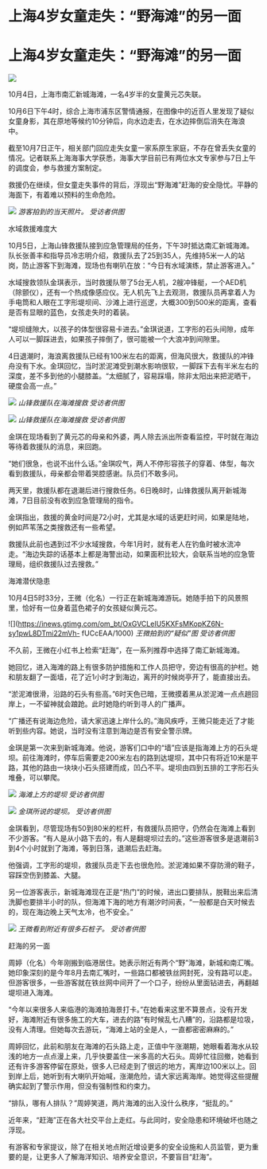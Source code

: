 # 上海4岁女童走失：“野海滩”的另一面

# 上海4岁女童走失：“野海滩”的另一面

![](https://inews.gtimg.com/om_bt/OmoAOVsODGbwYq6tficQsYoCbMoOhzI7mzszRJ8SiVNKIAA/1000)

10月4日，上海市南汇新城海滩，一名4岁半的女童黄元芯失联。

10月6日下午4时，综合上海市浦东区警情通报，在图像中的近百人里发现了疑似女童身影，其在原地等候约10分钟后，向水边走去，在水边摔倒后消失在海浪中。

截至10月7日正午，相关部门回应走失女童一家系原生家庭，不存在曾丢失女童的情况。记者联系上海海事大学获悉，海事大学目前已有两位水文专家参与7日上午的调度会，参与救援方案制定。

救援仍在继续，但女童走失事件的背后，浮现出“野海滩”赶海的安全隐忧。平静的海面下，有着难以预料的生命危险。

![](https://inews.gtimg.com/om_bt/On5-sklKMpVCCRJCIuakJqaRxcpA9dGo5_jXK_LwX_tJwAA/1000)
_游客拍到的当天照片。 受访者供图_

水域救援难度大

10月5日，上海山锋救援队接到应急管理局的任务，下午3时抵达南汇新城海滩。队长张善丰和指导员冷志明介绍，救援队去了25到35人，先维持5米一人的站岗，防止游客下到海滩，现场也有喇叭在放：“今日有水域演练，禁止游客进入。”

水域搜救领队金琪表示，当时救援队带了5台无人机，2艘冲锋艇，一个AED机（除颤仪），还有一个热成像感应仪。无人机先飞上去观测，救援队员再拿着人为手电筒和人眼在工字形堤坝间、沙滩上进行巡逻，大概300到500米的距离，查看是否有显眼的蓝色，女孩走失时的着装。

“堤坝缝隙大，以孩子的体型很容易卡进去。”金琪说道，工字形的石头间隙，成年人可以一脚踩进去，如果孩子摔倒了，很可能被一个大浪冲到间隙里。

4日退潮时，海浪离救援队已经有100米左右的距离，但海风很大，救援队的冲锋舟没有下水。金琪回忆，当时淤泥滩受到潮水影响很软，一脚踩下去有半米左右的深度，差不多到他的小腿膝盖。“太细腻了，容易踩塌，除非太阳出来把泥晒干，硬度会高一点。”

![](https://inews.gtimg.com/om_bt/OMoFf7Or67z7uBrNj9zi_JukTJwauHqAoDR2JeZGGYnL4AA/1000)
_山锋救援队在海滩搜救 受访者供图_

![](https://inews.gtimg.com/om_bt/OviPGPYT7EkXEoj4Gm9zjuXu2xltOAYBJQth7FTEDwQm0AA/1000)
_山锋救援队在海滩搜救 受访者供图_

金琪在现场看到了黄元芯的母亲和外婆，两人除去派出所查看监控，平时就在海边等待着救援队的消息，来回跑。

“她们很急，也说不出什么话。”金琪叹气，两人不停形容孩子的穿着、体型，每次看到救援队，母亲都会带着哭腔感谢。队员们不敢多问。

两天里，救援队都在退潮后进行搜救任务。6日晚8时，山锋救援队离开新城海滩，7日目前没有收到应急管理局的指令。

金琪指出，救援的黄金时间是72小时，尤其是水域的话更赶时间，如果是陆地，例如芦苇荡之类搜救还有一些希望。

救援队此前也遇到过不少水域搜救，今年1月时，就有老人在钓鱼时被水流冲走。“海边失踪的话基本上都是海警出动，如果面积比较大，会联系当地的应急管理局，组织救援队过去搜救。”

海滩潜伏隐患

10月4日5时33分，王微（化名）一行正在新城海滩游玩。她随手拍下的风景照里，恰好有一位身着蓝色裙子的女孩疑似黄元芯。

![](https://inews.gtimg.com/om_bt/OxGVCLeIU5KXFsMKopKZ6N-sy1pwL8DTmi22mVh-
fUCcEAA/1000) _王微拍到的“疑似”图 受访者供图_

不久前，王微在小红书上检索“赶海”，在一系列推荐中选择了南汇新城海滩。

她回忆，进入海滩的路上有很多防护措施和工作人员把守，旁边有很高的护栏。她和朋友翻了一面墙，花了近1小时才到海边，离开的时候岗亭开了，能直接出去。

“淤泥滩很滑，沿路的石头有些高。”6时天色已暗，王微摸着黑从淤泥滩一点点趟回岸上，一不留神就会踉跄。此时她隐约听到寻人的广播声。

“广播还有说海边危险，请大家迅速上岸什么的。”海风疾呼，王微只能走近了才能听到些内容。她说，当时没有注意到海边是否有安全警示牌。

金琪是第一次来到新城海滩。他说，游客们口中的“墙”应该是指海滩上方的石头堤坝。前往海滩时，停车后需要走200米左右的路到达堤坝，其中只有将近10米是平路，其他的路由一块块小石头搭建而成，凹凸不平。堤坝由四到五排的工字形石头堆叠，可以攀爬。

![](https://inews.gtimg.com/om_bt/Op0aX9iX9LLTJ7kL0Huevpgx3e6-5gwNNMr31fkB7GzlIAA/1000)
_海滩上方的堤坝 受访者供图_

![](https://inews.gtimg.com/om_bt/Oleis-86Kh27HWf4MEOP64GIruN3CFJQ_gKuPDZAke2RQAA/1000)
_金琪所说的堤坝。 受访者供图_

金琪看到，尽管现场有50到80米的栏杆，有救援队员把守，仍然会在海滩上看到不少游客。“有人是从小路下去的，有人是翻堤坝过去的。”这些游客很多是退潮前3到4个小时就到了海滩，等到日落，退潮后去赶海。

他强调，工字形的堤坝，救援队员走下去也很危险。淤泥滩如果不穿防滑的鞋子，容踩空伤到膝盖、大腿。

另一位游客表示，新城海滩现在正是“热门”的时候，进出口要排队，脱鞋出来后清洗脚也要排半小时的队，但海滩下海的地方有潮汐时间表，“一般都是白天时候去的，现在海边晚上天气太冷，也不安全。”

![](https://inews.gtimg.com/om_bt/O4f8z1d_cgkAp3WhtA8f1H8E4Fn_KUJy2RYNvnrOH9lNQAA/1000)
_王微看到附近有很多石桩子。 受访者供图_

赶海的另一面

周婷（化名）今年刚搬到临港居住。她表示附近有两个“野”海滩，新城和南汇嘴。她印象深刻的是今年8月去南汇嘴时，一些路口都被铁丝网封死，没有路可以走。但游客很多，一些游客就在铁丝网中间开了一个口子，纷纷从里面钻进去，再翻越堤坝进入海滩。

“今年以来很多人来临港的海滩拍海景打卡。”在她看来这里不算景点，没有开发好，海滩附近有很多施工的大车，进去的路“有时候乱七八糟”的，沿路都是垃圾，没有人清理。但她每次去游玩，“海滩上站的全是人，一直都密密麻麻的。”

周婷回忆，此前和朋友在海滩的石头路上走，正值中午涨潮期，她眼看着海水从较浅的地方一点点漫上来，几乎快要盖住一米多高的大石头。周婷忙往回撤，她看到还有许多游客停留在原处，很多人已经走到了很远的地方，离岸边100米以上。回到岸上后，她听到有大喇叭开始喊，涨潮危险，请大家远离海岸。她觉得这些提醒确实起到了警示作用，但没有强制性和约束力。

“排队，哪有人排队？”周婷笑道，两片海滩的出入没什么秩序，“挺乱的。”

近年来，“赶海”正在各大社交平台上走红。与此同时，安全隐患和环境破坏也随之浮现。

有游客和专家提议，除了在相关地点附近增设更多的安全设施和人员监管，更为重要的是，让更多人了解海洋知识、培养安全意识，不要盲目“赶海”。

